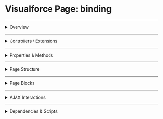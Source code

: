 # Visualforce Page: binding

---

<details>
<summary>Overview</summary>

## Visualforce Page Overview: binding

_No overview available._

### Purpose of the Page
_No purpose available._



### Metadata
- **API Version**: 54
- **Label**: Binding

</details>

---

<details>
<summary>Controllers / Extensions</summary>

## Key Controllers / Extensions Used
- **Standard Controller**: None
- **Custom Controller**: BindingController
- **Extensions**: 
  None

</details>

---

<details>
<summary>Properties & Methods</summary>

## Properties
| Name | Type | Visibility | Modifiers | Description |
|------|------|-------------|------------|--------------|
| `courseName` | `String` | `public` | `None` | Property courseName of type String. |

---

## Methods
_No public methods found in associated Apex controllers/extensions._

</details>

---

<details>
<summary>Page Structure</summary>

### Forms
- Contains **1** `apex:form` component(s)

### Inputs
The page utilizes the following input bindings:
- `{!courseName}`

### Buttons
- No actionable buttons or links detected

</details>

---

<details>
<summary>Page Blocks</summary>

## Page Blocks on the Page
_No `apex:pageBlock` components detected._
</details>

---

<details>
<summary>AJAX Interactions</summary>

- No `apex:actionSupport` components detected.

- No `apex:outputPanel` components detected.

</details>

---

<details>
<summary>Dependencies & Scripts</summary>

### Objects
- `BindingController`
- `courseName`

### Fields
- `courseName`

### Custom Components
- No custom components detected.

### Scripts
- No script tags detected.

</details>